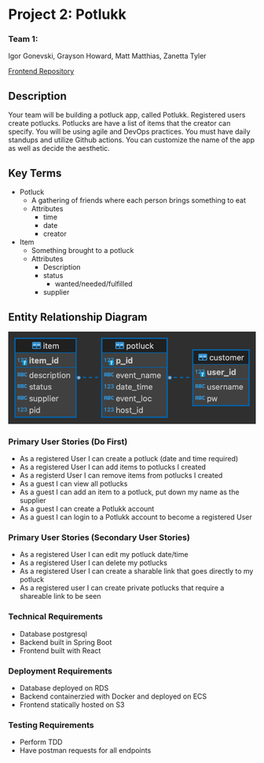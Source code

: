 # Project 2: Potlukk

### Team 1:
Igor Gonevski, Grayson Howard, Matt Matthias, Zanetta Tyler

[Frontend Repository](https://github.com/GraysonHoward/Potlukk-Frontend)

## Description
Your team will be building a potluck app, called Potlukk. Registered users create potlucks. Potlucks are have a list of items that the creator can specify. You will be using agile and DevOps practices. You must have daily standups and utilize Github actions. You can customize the name of the app as well as decide the aesthetic.

## Key Terms
- Potluck
    - A gathering of friends where each person brings something to eat
    - Attributes
        - time
        - date
        - creator
- Item
    - Something brought to a potluck
    - Attributes
        - Description
        - status
            - wanted/needed/fulfilled
        - supplier

## Entity Relationship Diagram
![ERD](images/potluck.png)

### Primary User Stories (Do First)
- As a registered User I can create a potluck (date and time required)
- As a registered User I can add items to potlucks I created
- As a registerd User I can remove items from potlucks I created
- As a guest I can view all potlucks
- As a guest I can add an item to a potluck, put down my name as the supplier
- As a guest I can create a Potlukk account
- As a guest I can login to a Potlukk account to become a registered User

### Primary User Stories (Secondary User Stories)
- As a registered User I can edit my potluck date/time
- As a registered User I can delete my potlucks
- As a registered User I can create a sharable link that goes directly to my potluck
- As a registered user I can create private potlucks that require a shareable link to be seen

### Technical Requirements
- Database postgresql
- Backend built in Spring Boot
- Frontend built with React

### Deployment Requirements
- Database deployed on RDS
- Backend containerzied with Docker and deployed on ECS
- Frontend statically hosted on S3

### Testing Requirements
- Perform TDD
- Have postman requests for all endpoints
